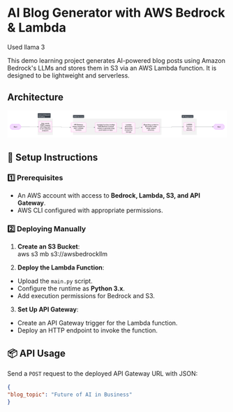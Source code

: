 # AI Blog Generator with AWS Bedrock & Lambda
Used llama 3

This demo learning project generates AI-powered blog posts using Amazon Bedrock's LLMs and stores them in S3 via an AWS Lambda function. It is designed to be lightweight and serverless.

## Architecture
![Architecture](infra\architecture.png)

## 🔧 Setup Instructions
### **1️⃣ Prerequisites**
- An AWS account with access to **Bedrock, Lambda, S3, and API Gateway**.
- AWS CLI configured with appropriate permissions.

### **2️⃣ Deploying Manually**
1. **Create an S3 Bucket**:  
aws s3 mb s3://awsbedrockllm

2. **Deploy the Lambda Function**:
- Upload the `main.py` script.
- Configure the runtime as **Python 3.x**.
- Add execution permissions for Bedrock and S3.
3. **Set Up API Gateway**:
- Create an API Gateway trigger for the Lambda function.
- Deploy an HTTP endpoint to invoke the function.

## 📦 API Usage
Send a `POST` request to the deployed API Gateway URL with JSON:
```json
{
"blog_topic": "Future of AI in Business"
}
